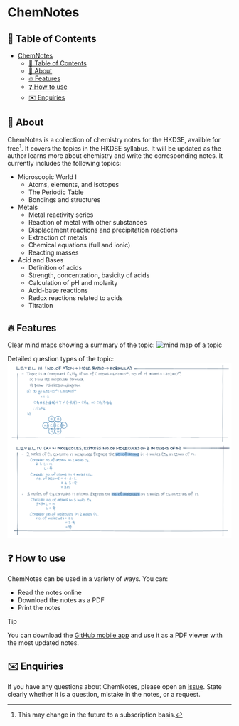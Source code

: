 # ChemNotes

## 🔢 Table of Contents
- [ChemNotes](#chemnotes)
  - [🔢 Table of Contents](#-table-of-contents)
  - [📌 About](#-about)
  - [🔥 Features](#-features)
  - [❓ How to use](#-how-to-use)
  - [✉️ Enquiries](#️-enquiries)


## 📌 About
ChemNotes is a collection of chemistry notes for the HKDSE, availble for free[^1]. It covers the topics in the HKDSE syllabus. It will be updated as the author learns more about chemistry and write the corresponding notes. It currently includes the following topics:
* Microscopic World I
    * Atoms, elements, and isotopes
    * The Periodic Table
    * Bondings and structures
* Metals
  * Metal reactivity series
  * Reaction of metal with other substances
  * Displacement reactions and precipitation reactions
  * Extraction of metals
  * Chemical equations (full and ionic)
  * Reacting masses
* Acid and Bases
  * Definition of acids
  * Strength, concentration, basicity of acids
  * Calculation of pH and molarity
  * Acid-base reactions
  * Redox reactions related to acids
  * Titration

## 🔥 Features
Clear mind maps showing a summary of the topic:
![mind map of a topic](/assets/mindmap.png)

Detailed question types of the topic:
![question types](/assets/question_types.png)


## ❓ How to use
ChemNotes can be used in a variety of ways. You can:

* Read the notes online
* Download the notes as a PDF
* Print the notes
  
> [!TIP]
>  You can download the [GitHub mobile app](https://github.com/mobile) and use it as a PDF viewer with the most updated notes. 


## ✉️ Enquiries
If you have any questions about ChemNotes, please open an [issue](https://github.com/SkyeWong/ChemNotes/issues). State clearly whether it is a question, mistake in the notes, or a request.

[^1]: This may change in the future to a subscription basis.